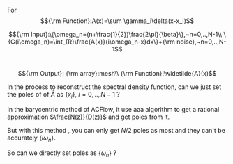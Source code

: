 For 
$${\rm Function}:A(x)=\sum \gamma_i\delta(x-x_i)$$

$${\rm Input}:\{\omega_n=(n+\frac{1}{2})\frac{2\pi}{\beta}\},~n=0,..,N-1\\
\{G(i\omega_n)=\int_{R}\frac{A(x)}{i\omega_n-x}dx\}+{\rm noise},~n=0,..,N-1$$

$$~$$
$${\rm Output}: {\rm array}:mesh\\
{\rm Function}:\widetilde{A}(x)$$

In the process to reconstruct the spectral density function, can we just set the poles of of $\widetilde{A}$ as $\{x_i\},~i=0,..,N-1$ ?

In the barycentric method of ACFlow, it use aaa algorithm to get a rational approximation $\frac{N(z)}{D(z)}$ and get poles from it.

But with this method , you can only get $N/2$ poles as most and they can't be accurately $\{i\omega_n\}$.

So can we directly set poles as $\{\omega_n\}$ ?